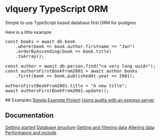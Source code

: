 # vlquery TypeScript ORM
Simple to use TypeScript based database first ORM for postgres.

Here is a little example:
<pre>
const books = await db.book
	.where(book => book.author.firstname == "Jan")
	.orderByAscending(book => book.title)
	.toArray();

const author = await db.person.find("&lt;a very long uuid&gt;");
const authorsFirstBookFrom2001 = await author.books
	.first(book => book.publishedAt.year == 2001);

authorsFirstBookFrom2001.title = "A new title";
await authorsFirstBookFrom2001.update();
</pre>

## Examples
[Simple Example Project](https://github.com/levvij/vlquery-example)
[Using audits with an express server](https://github.com/levvij/vlquery-audit-example)

## Documentation
[Getting started](doc/getting-started.md)
[Database structure](doc/database-structure.md)
[Getting and filtering data](doc/getting-and-filtering-data.md)
[Altering data](doc/altering-data.md)
[Performance and include](doc/performance-and-include.md)